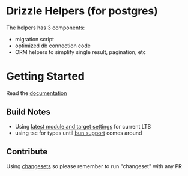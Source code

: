# Drizzle Helpers (for postgres)

The helpers has 3 components:
* migration script
* optimized db connection code
* ORM helpers to simplify single result, pagination, etc

# Getting Started
Read the [documentation](https://drizzle-helpers.vercel.app/guides/getting-started/)

## Build Notes
* Using [latest module and target settings](https://stackoverflow.com/questions/72380007/what-typescript-configuration-produces-output-closest-to-node-js-18-capabilities/72380008#72380008) for current LTS  
* using tsc for types until [bun support](https://github.com/oven-sh/bun/issues/5141#issuecomment-1727578701) comes around

## Contribute
Using [changesets](https://github.com/changesets/changesets) so please remember to run "changeset" with any PR
